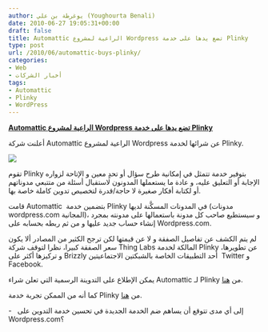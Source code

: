```yaml
---
author: يوغرطة بن علي (Youghourta Benali)
date: 2010-06-27 19:05:31+00:00
draft: false
title: Automattic الراعية لمشروع Wordpress تضع يدها على خدمة Plinky
type: post
url: /2010/06/automattic-buys-plinky/
categories:
- Web
- أخبار الشركات
tags:
- Automattic
- Plinky
- WordPress
---
```


[**Automattic الراعية لمشروع Wordpress تضع يدها على خدمة Plinky**](http://www.it-scoop.com/2010/06/automattic-buys-plinky/ )


أعلنت شركة Automattic الراعية لمشروع Wordpress عن شرائها لخدمة Plinky.

[![](http://www.plinky.com/images/layout/header/logo_large.png)
](http://www.it-scoop.com/2010/06/automattic-buys-plinky/ )

تقوم Plinky بتوفير خدمة تتمثل في إمكانية طرح سؤال أو تحدٍ معين و الإتاحة لزواره الإجابة أو التعليق عليه، و عادة ما يستعملها المدونون لاستقبال أسئلة من متتبعي مدوناتهم أو لكتابة أفكار صغيرة لا حاجة/قدرة لتخصيص تدوين كاملة خاصة بها.

قامت Automattic  بتضمين خدمة Plinky في المدونات المسكَّنة لديها (مدونات wordpress.com المجانية)، و سيستطيع صاحب كل مدونة باستعمالها على مدونته بمجرد إنشاء حساب جديد عليها و من ثم ربطه بحسابه على Wordpress.com.

لم يتم الكشف عن تفاصيل الصفقة و لا عن قيمتها لكن ترجح الكثير من المصادر ألا يكون سعر الصفقة كبيرا، نظرا لتوقف شركة Thing Labs المالكة لخدمة Plinky عن تطويرها، و تركيزها أكثر على Brizzly أحد التطبيقات الخاصة بالشبكتين الاجتماعيتين  Twitter و Facebook.

يمكن الإطلاع على التدوينة الرسمية التي تعلن شراء Automattic لـ Plinky من [هنا](http://en.blog.wordpress.com/2010/06/25/overcome-writers-block-with-plinky-prompts/).

كما أنه من الممكن تجربة خدمة Plinky من [هنا](http://www.plinky.com/).

-   إلى أي مدى تتوقع أن يساهم ضم الخدمة الجديدة في تحسين خدمة التدوين على Wordpress.com؟
